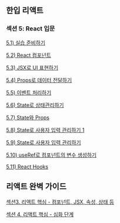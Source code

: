 ## 한입 리액트
### 섹션 5: React 입문
[5.1) 실습 준비하기](5.1\)%20실습%20준비하기.md)

[5.2) React 컴포넌트](5.2\)%20React%20컴포넌트.md)

[5.3) JSX로 UI 표현하기](5.3\)%20JSX로%20UI%20표현하기.md)

[5.4) Props로 데이터 전달하기](5.4\)%20Props로%20데이터%20전달하기.md)

[5.5) 이벤트 처리하기](5.5\)%20이벤트%20처리하기.md)

[5.6) State로 상태관리하기]()

[5.7) State와 Props]()

[5.8) State로 사용자 입력 관리하기 1]()

[5.9) State로 사용자 입력 관리하기]()

[5.10) useRef로 컴포넌트의 변수 생성하기]()

[5.11) React Hooks]()


## 리액트 완벽 가이드
[섹션3. 리액트 핵심 - 컴포넌트, JSX, 속성, 상태 등]()

[섹션 4. 리액트 핵심 - 심화 단계]()